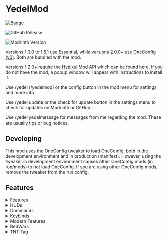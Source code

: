 ﻿# YedelMod

![Badge](https://img.shields.io/badge/discord-yedel-blue)

![GitHub Release](https://img.shields.io/github/v/release/Yedelo/YedelMod?label=GitHub%20version)

![Modrinth Version](https://img.shields.io/modrinth/v/oYw9EG5g?label=Modrinth%20version)

Versions 1.0.0 to 1.5.1 use [Essential](https://essential.gg/), while versions 2.0.0+
use [OneConfig (v0)](https://polyfrost.org/projects/oneconfig/). Both are bundled with the mod.

Versions 1.2.0+ require the Hypixel Mod API which can be found [here](https://modrinth.com/mod/hypixel-mod-api). If you
do not have the mod, a popup window will appear with instructions to install it.

Use /yedel (/yedelmod) or the config button in the mod menu for settings and more info.

Use /yedel update or the check for update button in the settings menu to check for updates on Modrinth or GitHub.

Use /yedel yedelmessage for messages from me regarding the mod. These are usually tips or bug notices.

## Developing

This mod uses the OneConfig tweaker to load OneConfig, both in the development environment and in production (manifest).
However, using the tweaker in development environment causes other OneConfig mods (in run/mods) to not load OneConfig.
If you are using other OneConfig mods, remove the tweaker from the run config.

## Features

<details><summary>Features</summary>

- Auto Welcome Guild Members
- Custom Hit Particles
- Dropper AutoGG
- Regex Chat Filter
- Random Placeholder
- SkyWars Strength Indicators
- Client-Side Auto-Block
- Limbo Creative Mode
- Favorite Server Button

</details>

<details><summary>HUDs</summary>

- Custom Text HUD
- Bedwars XP Display HUD
- Magic Milk Time HUD

</details>

<details><summary>Commands</summary>

All hosted under /yedel (yedelmod):

- cleartext
- formatting
- limbo (li)
- limbocreative (limbogmc, lgmc)
- ping [method]
- playtime (pt)
- setnick [nick]
- settext [text]
- settitle [title]
- simulatechat (simc) [text]
- update [platform]
- yedelmessage (message)

</details>

<details><summary>Keybinds</summary>

- Search the auction house for your held item
- Search the bazaar for your held item
- Submit insufficient evidence verdict
- Submit evidence without doubt verdict

</details>

<details><summary>Modern Features</summary>

Features backported from modern versions of the game.

- Book Background (1.14+)
- Keep Chat History on Chat Clear (1.15.2+)
- Change Window Title (1.15.2+)
- Damage Tilt (1.19.4+)

- Hand Swings (1.15+)
  * Item Uses
  * Item Drops

</details>

<details><summary>BedWars</summary>

- BedWars Defusal Helper

- Light Green Token Messages
- Hide Slumber Ticket Messages
- Hide Item Pickup Messages
- Hide Silver Coin Count
- Hide Comfy Pillow Messages
- Hide Dreamer's Soul Fragment Messages

</details>

<details><summary>TNT Tag</summary>

- Bounty Hunting

</details>









